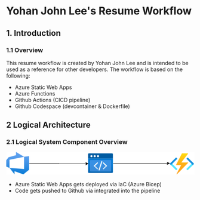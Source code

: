 # Yohan John Lee's Resume Workflow
## 1. Introduction
### 1.1	Overview

This resume workflow is created by Yohan John Lee and is intended to be used as a reference for other developers. The workflow is based on the following:
- Azure Static Web Apps
- Azure Functions
- Github Actions (CICD pipeline)
- Github Codespace (devcontainer & Dockerfile)


## 2 Logical Architecture
### 2.1	Logical System Component Overview
![Figure 1: Logical Architecture Overview](./.images/workflow.png)
- Azure Static Web Apps gets deployed via IaC (Azure Bicep)
- Code gets pushed to Github via integrated into the pipeline